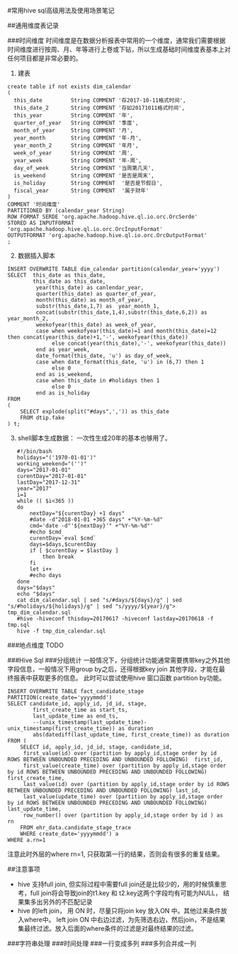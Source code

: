 #常用hive sql高级用法及使用场景笔记

##通用维度表记录 

###时间维度
  时间维度是在数据分析报表中常用的一个维度，通常我们需要根据时间维度进行按周、月、年等进行上卷或下钻，所以生成基础时间维度表基本上对任何项目都是非常必要的。
  
1. 建表
```
create table if not exists dim_calendar
(
  this_date         String COMMENT '存2017-10-11格式时间',
  this_date_2       String COMMENT '存如20171011格式时间',
  this_year         String COMMENT '年',
  quarter_of_year   String COMMENT '季度',
  month_of_year     String COMMENT '月',
  year_month        String COMMENT '年-月',
  year_month_2      String COMMENT '年月',
  week_of_year      String COMMENT '周',
  year_week         String COMMENT '年-周',
  day_of_week       String COMMENT '当周第几天',
  is_weekend        String COMMENT '是否是周末',
  is_holiday        String COMMENT  '是否是节假日',
  fiscal_year       String COMMENT  '属于财年'
)
COMMENT '时间维度'
PARTITIONED BY (calendar_year String)
ROW FORMAT SERDE 'org.apache.hadoop.hive.ql.io.orc.OrcSerde'
STORED AS INPUTFORMAT 'org.apache.hadoop.hive.ql.io.orc.OrcInputFormat'
OUTPUTFORMAT 'org.apache.hadoop.hive.ql.io.orc.OrcOutputFormat'
;
```

2. 数据插入脚本
```
INSERT OVERWRITE TABLE dim_calendar partition(calendar_year='yyyy')
SELECT  this_date as this_date,
        this_date as this_date,
         year(this_date) as canlendar_year,
         quarter(this_date) as quarter_of_year,
         month(this_date) as month_of_year,
         substr(this_date,1,7) as  year_month_1,
         concat(substr(this_date,1,4),substr(this_date,6,2)) as year_month_2,
         weekofyear(this_date) as week_of_year,
         case when weekofyear(this_date)=1 and month(this_date)=12 then concat(year(this_date)+1,'-', weekofyear(this_date))
              else concat(year(this_date),'-', weekofyear(this_date))
         end as year_week,
         date_format(this_date, 'u') as day_of_week,
         case when date_format(this_date, 'u') in (6,7) then 1
              else 0
         end as is_weekend,
         case when this_date in #holidays then 1
              else 0
         end as is_holiday
FROM
(
    SELECT explode(split("#days",',')) as this_date
    FROM dtip.fake
) t;
```

3. shell脚本生成数据： 一次性生成20年的基本也够用了。
```
   #!/bin/bash
   holidays="('1970-01-01')"
   working_weekend="('')"
   days="2017-01-01"
   curentDay="2017-01-01"
   lastDay="2017-12-31"
   year="2017"
   i=1
   while (( $i<365 ))
   do
       nextDay="${curentDay} +1 days"
       #date -d"2018-01-01 +365 days" +"%Y-%m-%d"
       cmd='date -d"'${nextDay}'" +"%Y-%m-%d"'
       #echo $cmd
       curentDay=`eval $cmd`
       days=$days,$curentDay
       if [ $curentDay = $lastDay ]
           then break
       fi
       let i++
       #echo days
   done
   days="$days"
   echo "$days"
   cat dim_calendar.sql | sed "s/#days/${days}/g" | sed "s/#holidays/${holidays}/g" | sed "s/yyyy/${year}/g"> tmp_dim_calendar.sql
   #hive -hiveconf thisday=20170617 -hiveconf lastday=20170618 -f tmp.sql
   hive -f tmp_dim_calendar.sql
``` 
###地点维度 TODO

###Hive Sql
###分组统计
一般情况下，分组统计功能通常需要携带key之外其他字段信息，一般情况下用group by之后，还得根据key join 其他字段，才能在最终报表中获取更多的信息。
此时可以尝试使用hive 窗口函数 partition by功能。
```
INSERT OVERWRITE TABLE fact_candidate_stage  PARTITION(create_date='yyyymmdd')
SELECT candidate_id, apply_id, jd_id, stage,
        first_create_time as start_ts,
        last_update_time as end_ts,
        --(unix_timestamp(last_update_time)-unix_timestamp(first_create_time)) as duration
        abs(datediff(last_update_time, first_create_time)) as duration
FROM (
    SELECT id, apply_id, jd_id, stage, candidate_id,
     first_value(id) over (partition by apply_id,stage order by id ROWS BETWEEN UNBOUNDED PRECEDING AND UNBOUNDED FOLLOWING)  first_id,
     first_value(create_time) over (partition by apply_id,stage order by id ROWS BETWEEN UNBOUNDED PRECEDING AND UNBOUNDED FOLLOWING)  first_create_time,
     last_value(id) over (partition by apply_id,stage order by id ROWS BETWEEN UNBOUNDED PRECEDING AND UNBOUNDED FOLLOWING) last_id,
     last_value(update_time) over (partition by apply_id,stage order by id ROWS BETWEEN UNBOUNDED PRECEDING AND UNBOUNDED FOLLOWING) last_update_time,
     row_number() over (partition by apply_id,stage order by id ) as rn
    FROM ehr_data.candidate_stage_trace
    WHERE create_date='yyyymmdd') a
WHERE a.rn=1
```
注意此时外层的where rn=1, 只获取第一行的结果，否则会有很多的重复结果。


##注意事项
* hive 支持full join, 但实际过程中需要full join还是比较少的，用的时候慎重思考，full join将会导致join的t1.key 和 t2.key这两个字段均有可能为NULL，
结果集多出另外的不匹配记录
* hive 的left join， 用 ON 时，尽量只将join key 放入ON 中。其他过来条件放入where中。
left join ON 中右边过滤，为先筛选右边，然后join，不是结果集最终过滤。放入后面的where条件的过滤是对最终结果的过滤。

###字符串处理
###时间处理
###一行变成多列
###多列合并成一列